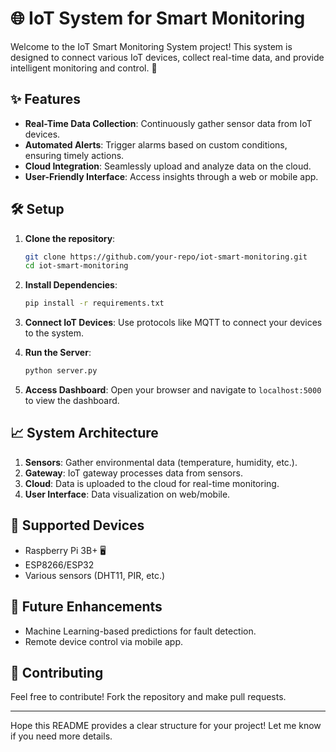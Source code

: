 
# 🌐 IoT System for Smart Monitoring

Welcome to the IoT Smart Monitoring System project! This system is designed to connect various IoT devices, collect real-time data, and provide intelligent monitoring and control. 🚀

## ✨ Features

- **Real-Time Data Collection**: Continuously gather sensor data from IoT devices.
- **Automated Alerts**: Trigger alarms based on custom conditions, ensuring timely actions.
- **Cloud Integration**: Seamlessly upload and analyze data on the cloud.
- **User-Friendly Interface**: Access insights through a web or mobile app.

## 🛠️ Setup

1. **Clone the repository**:
   ```bash
   git clone https://github.com/your-repo/iot-smart-monitoring.git
   cd iot-smart-monitoring
   ```

2. **Install Dependencies**:
   ```bash
   pip install -r requirements.txt
   ```

3. **Connect IoT Devices**: Use protocols like MQTT to connect your devices to the system.

4. **Run the Server**:
   ```bash
   python server.py
   ```

5. **Access Dashboard**: Open your browser and navigate to `localhost:5000` to view the dashboard.

## 📈 System Architecture

1. **Sensors**: Gather environmental data (temperature, humidity, etc.).
2. **Gateway**: IoT gateway processes data from sensors.
3. **Cloud**: Data is uploaded to the cloud for real-time monitoring.
4. **User Interface**: Data visualization on web/mobile.

## 📡 Supported Devices

- Raspberry Pi 3B+ 🖥️
- ESP8266/ESP32
- Various sensors (DHT11, PIR, etc.)

## 🧩 Future Enhancements

- Machine Learning-based predictions for fault detection.
- Remote device control via mobile app.

## 🙌 Contributing

Feel free to contribute! Fork the repository and make pull requests.

---

Hope this README provides a clear structure for your project! Let me know if you need more details.
